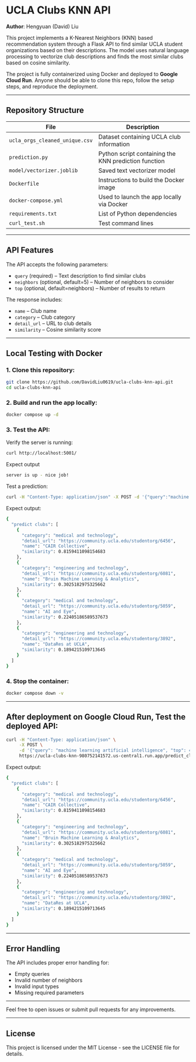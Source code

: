 # UCLA Clubs KNN API
**Author**: Hengyuan (David) Liu

This project implements a K-Nearest Neighbors (KNN) based recommendation system through a Flask API to find similar UCLA student organizations based on their descriptions. The model uses natural language processing to vectorize club descriptions and finds the most similar clubs based on cosine similarity.

The project is fully containerized using Docker and deployed to **Google Cloud Run**. Anyone should be able to clone this repo, follow the setup steps, and reproduce the deployment.

---

## Repository Structure

| File | Description |
|------|-------------|
| `ucla_orgs_cleaned_unique.csv` | Dataset containing UCLA club information |
| `prediction.py` | Python script containing the KNN prediction function |
| `model/vectorizer.joblib` | Saved text vectorizer model |
| `Dockerfile` | Instructions to build the Docker image |
| `docker-compose.yml` | Used to launch the app locally via Docker |
| `requirements.txt` | List of Python dependencies |
| `curl_test.sh` | Test command lines |

---

## API Features

The API accepts the following parameters:

- `query` (required) – Text description to find similar clubs
- `neighbors` (optional, default=5) – Number of neighbors to consider
- `top` (optional, default=neighbors) – Number of results to return

The response includes:
- `name` – Club name
- `category` – Club category
- `detail_url` – URL to club details
- `similarity` – Cosine similarity score

---

## Local Testing with Docker

### 1. Clone this repository:
```bash
git clone https://github.com/DavidLiu0619/ucla-clubs-knn-api.git
cd ucla-clubs-knn-api
```

### 2. Build and run the app locally:
```bash
docker compose up -d
```

### 3. Test the API:
Verify the server is running:
```bash
curl http://localhost:5001/
```

Expect output
```bash
server is up - nice job! 
```

Test a prediction:
```bash
curl -H "Content-Type: application/json" -X POST -d '{"query":"machine learning artificial intelligence", "top":4}' "http://localhost:5001/predict_clubs"
```

Expect output:
```bash
{
  "predict clubs": [
    {
      "category": "medical and technology",
      "detail_url": "https://community.ucla.edu/studentorg/6456",
      "name": "CAIR Collective",
      "similarity": 0.8159411098154683
    },
    {
      "category": "engineering and technology",
      "detail_url": "https://community.ucla.edu/studentorg/6081",
      "name": "Bruin Machine Learning & Analytics",
      "similarity": 0.3025182975325662
    },
    {
      "category": "medical and technology",
      "detail_url": "https://community.ucla.edu/studentorg/5059",
      "name": "AI and Eye",
      "similarity": 0.22405186589537673
    },
    {
      "category": "engineering and technology",
      "detail_url": "https://community.ucla.edu/studentorg/3892",
      "name": "DataRes at UCLA",
      "similarity": 0.1894215109713645
    }
  ]
}

```


### 4. Stop the container:
```bash
docker compose down -v
```

---

## After deployment on Google Cloud Run, Test the deployed API:
```bash
curl -H "Content-Type: application/json" \
     -X POST \
     -d '{"query": "machine learning artificial intelligence", "top": 4}' \
     https://ucla-clubs-knn-980752141572.us-central1.run.app/predict_clubs
```

Expect output:
```bash
{
  "predict clubs": [
    {
      "category": "medical and technology",
      "detail_url": "https://community.ucla.edu/studentorg/6456",
      "name": "CAIR Collective",
      "similarity": 0.8159411098154683
    },
    {
      "category": "engineering and technology",
      "detail_url": "https://community.ucla.edu/studentorg/6081",
      "name": "Bruin Machine Learning & Analytics",
      "similarity": 0.3025182975325662
    },
    {
      "category": "medical and technology",
      "detail_url": "https://community.ucla.edu/studentorg/5059",
      "name": "AI and Eye",
      "similarity": 0.22405186589537673
    },
    {
      "category": "engineering and technology",
      "detail_url": "https://community.ucla.edu/studentorg/3892",
      "name": "DataRes at UCLA",
      "similarity": 0.1894215109713645
    }
  ]
}

```

---

## Error Handling

The API includes proper error handling for:
- Empty queries
- Invalid number of neighbors
- Invalid input types
- Missing required parameters

---

Feel free to open issues or submit pull requests for any improvements.

---

## License

This project is licensed under the MIT License - see the LICENSE file for details. 
